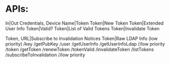# APIs:

In|Out
Credentials, Device Name|Token
Token|New Token
Token|Extended User Info
Token|Valid?
Token|List of Valid Tokens
Token|Invalidate Token

Token, URL|Subscribe to Invalidation Notices
Token|Raw LDAP Info (low priority)
/key
	/getPubKey
/user
	/getUserInfo
	/getUserInfoLdap //low priority
/token
	/getToken
	/renewToken
	/tokenValid
	/invalidateToken
	/listTokens
	/subscribeToInvalidation //low priority
